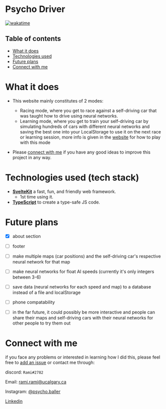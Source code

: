 # Psycho Driver

[![wakatime](https://wakatime.com/badge/user/33addb7e-f5e6-470b-a55b-0a8babc62ebb/project/9cdb42ee-e237-443b-9352-f7a5c4e0677d.svg)](https://wakatime.com/badge/user/33addb7e-f5e6-470b-a55b-0a8babc62ebb/project/9cdb42ee-e237-443b-9352-f7a5c4e0677d)

## Table of contents

- [What it does](#what-it-does)
- [Technologies used](#technologies-used-tech-stack)
- [Future plans](#future-plans)
- [Connect with me](#connect-with-me)

# What it does

- This website mainly constitutes of 2 modes:
  - Racing mode, where you get to race against a self-driving car that was taught how to drive using neural networks.
  - Learning mode, where you get to train your self-driving car by simulating hundreds of cars with different neural networks and saving the best one into your LocalStorage to use it on the next race or learning session, more info is given in the [website](https://github.com/psycho-baller/self-driving-car) for how to play with this mode

- Please [connect with me](#connect-with-me) if you have any good ideas to improve this project in any way.

# Technologies used (tech stack)

- **[SvelteKit](https://kit.svelte.dev/)** a fast, fun, and friendly web framework.
  - 1st time using it.
- **[TypeScript](https://www.typescriptlang.org/)** to create a type-safe JS code.

# Future plans

- [x] about section
- [ ] footer
- [ ] make multiple maps (car positions) and the self-driving car's respective neural network for that map
- [ ] make neural networks for float AI speeds (currently it's only integers between 3-6)
- [ ] save data (neural networks for each speed and map) to a database instead of a file and localStorage
- [ ] phone compatability
- [ ] in the far future, it could possibly be more interactive and people can share their maps and self-driving cars with their neural networks for other people to try them out


# Connect with me

if you face any problems or interested in learning how I did this, please feel free to [add an issue](https://github.com/psycho-baller/open-seat-Notifier/issues) or contact me through:

discord: `Rami#2782`

Email: [rami.rami@ucalgary.ca](mailto:rami.rami@ucalgary.ca)

Instagram: [@psycho.baller](https://www.instagram.com/psycho.baller/)

[Linkedin](https://www.linkedin.com/in/rami--maalouf/)
